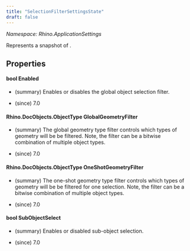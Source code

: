 ```yaml
---
title: "SelectionFilterSettingsState"
draft: false
---
```


*Namespace: Rhino.ApplicationSettings*

   Represents a snapshot of .
   
## Properties
#### bool Enabled
- (summary) 
     Enables or disables the global object selection filter.
     
- (since) 7.0
#### Rhino.DocObjects.ObjectType GlobalGeometryFilter
- (summary) 
     The global geometry type filter controls which types of geometry will be be filtered.
     Note, the filter can be a bitwise combination of multiple object types.
     
- (since) 7.0
#### Rhino.DocObjects.ObjectType OneShotGeometryFilter
- (summary) 
     The one-shot geometry type filter controls which types of geometry will be be filtered for one selection.
     Note, the filter can be a bitwise combination of multiple object types.
     
- (since) 7.0
#### bool SubObjectSelect
- (summary) 
     Enables or disabled sub-object selection.
     
- (since) 7.0
